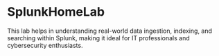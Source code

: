 # SplunkHomeLab
This lab helps in understanding real-world data ingestion, indexing, and searching within Splunk, making it ideal for IT professionals and cybersecurity enthusiasts.
